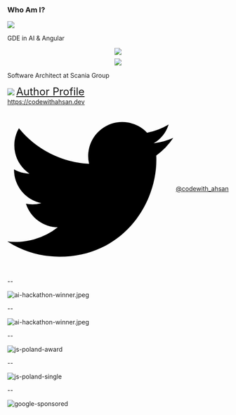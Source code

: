 ### Who Am I?

<div class="introduction flex justify-center">
  <div class="introduction__left">
    <img class="introduction__left__avatar" src="https://avatars.githubusercontent.com/u/9844254?v=4"/>
    <div class="introduction__left__info fragment flex items-center flex-col">
      <p>GDE in AI & Angular</p>
      <div style="display: flex; flex-direction: column; gap: 8px; align-items: center;">
<img class="introduction__right__gde" src="assets/images/gde_ai.svg"/>
<img class="introduction__right__gde" src="assets/images/gde_angular.svg"/>
      </div>
      <p>Software Architect at Scania Group</p>
      <!-- <p>Co-Founder at VisionWise AB and IOMechs</p> -->
    </div>
  </div>
  <div class="introduction__right fragment">
    <img class="introduction__right__ng-book"  src="./assets/images/books.png"/>
    <a href="https://www.amazon.com/stores/author/B0FGXXWRFM" target="_blank" style="font-size: 24px; text-align: center;">Author Profile</a>
  </div>
</div>

<div class="footer">
  <div class="footer__site">
    <a href="https://codewithahsan.dev">https://codewithahsan.dev</a>
  </div>
  <div style="display: flex; gap: 6px; align-items: center;">
    <svg viewBox="0 0 20 20" aria-hidden="true" class="h-5 w-5 fill-slate-400"><path d="M6.29 18.251c7.547 0 11.675-6.253 11.675-11.675 0-.178 0-.355-.012-.53A8.348 8.348 0 0 0 20 3.92a8.19 8.19 0 0 1-2.357.646 4.118 4.118 0 0 0 1.804-2.27 8.224 8.224 0 0 1-2.605.996 4.107 4.107 0 0 0-6.993 3.743 11.65 11.65 0 0 1-8.457-4.287 4.106 4.106 0 0 0 1.27 5.477A4.073 4.073 0 0 1 .8 7.713v.052a4.105 4.105 0 0 0 3.292 4.022 4.095 4.095 0 0 1-1.853.07 4.108 4.108 0 0 0 3.834 2.85A8.233 8.233 0 0 1 0 16.407a11.615 11.615 0 0 0 6.29 1.84"></path></svg> <a href="https://twitter.com/codewith_ahsan">@codewith_ahsan</a>
  </div>
</div>

--

<!-- ![dev-days-award](assets/images/award-developers-day.jpg) -->
<!-- -- -->

![ai-hackathon-winner.jpeg](assets/images/ngx-device-detector.png)

--

![ai-hackathon-winner.jpeg](assets/images/ai-hackathon-winner.jpeg)

--

![js-poland-award](assets/images/js-poland-with-others.jpg)

--

![js-poland-single](assets/images/js-poland-single.jpg)

--

![google-sponsored](assets/images/featured-gcloud.png) <!-- .element style="height: 600px;" -->
